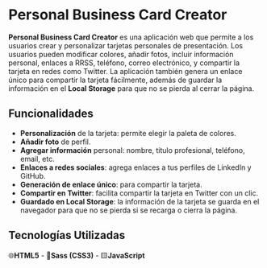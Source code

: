# Personal Business Card Creator

**Personal Business Card Creator** es una aplicación web que permite a los usuarios crear y personalizar tarjetas personales de presentación. Los usuarios pueden modificar colores, añadir fotos, incluir información personal, enlaces a RRSS, teléfono, correo electrónico, y compartir la tarjeta en redes como Twitter. La aplicación también genera un enlace único para compartir la tarjeta fácilmente, además de guardar la información en el **Local Storage** para que no se pierda al cerrar la página.

## Funcionalidades

- **Personalización** de la tarjeta: permite elegir la paleta de colores.
- **Añadir foto** de perfil.
- **Agregar información** personal: nombre, título profesional, teléfono, email, etc.
- **Enlaces a redes sociales**: agrega enlaces a tus perfiles de LinkedIn y GitHub.
- **Generación de enlace único**: para compartir la tarjeta.
- **Compartir en Twitter**: facilita compartir la tarjeta en Twitter con un clic.
- **Guardado en Local Storage**: la información de la tarjeta se guarda en el navegador para que no se pierda si se recarga o cierra la página.

## Tecnologías Utilizadas
🌐**HTML5** - 🎨**Sass (CSS3)** - 🟨**JavaScript**
